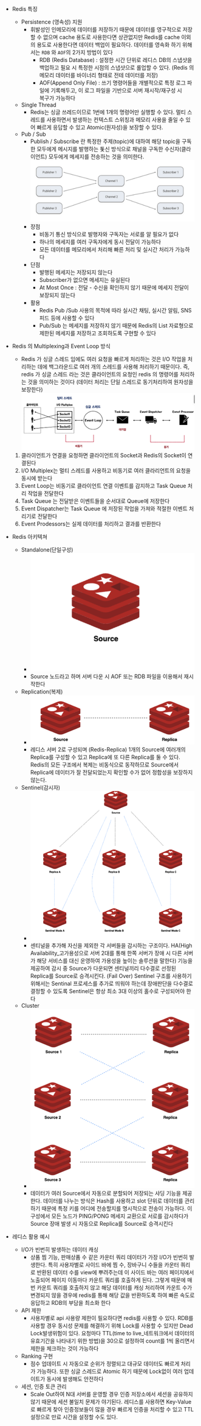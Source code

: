 - Redis 특징
    - Persistence (영속성) 지원
        - 휘발성인 인메모리에 데이터를 저장하기 때문에 데이터를 영구적으로 저장할 수 없으며 cache 용도로 사용한다면 상관없지만
          Redis를 cache 이외의 용도로 사용한다면 데이터 백업이 필요하다. 데이터를 영속화 하기 위해서는 ```RDB``` 와 ```AOF```의 2가지 방법이 있다
            - RDB (Redis Database) : 설정한 시간 단위로 레디스 DB의 스냅샷을 백업하고 필요 시 특정한 시점의 스냅샷으로 롤업할 수 있다.
              (Redis 의 메모리 데이터를 바이너리 형태로 전테 데이터를 저장) 
            - AOF(Append Only File) : 쓰기 명령어들을 개별적으로 특정 로그 파일에 기록해두고, 이 로그 파일을 기반으로 서버 재시작/재구성 시    
              복구가 가능하다
    - Single Thread
        - Redis는 싱글 쓰레드이므로 1번에 1개의 명령어만 실행할 수 있다. 멀티 스레드를 사용하면서 발생하는 컨텍스트 스위칭과 메모리 사용을 줄일 수 있어 빠르게 응답할 수 있고 Atomic(원자성)을 보장할 수 있다.
    - Pub / Sub
        - Publish / Subscribe 란 특정한 주제(topic)에 대하여 해당 topic을 구독한 모두에게 메시지를 발행하는 톷신 방식으로 채널을 구독한 수신자(클라이언트) 모두에게 메세지를 전송하는 것을 의미한다. 
        ![](2024-11-30-16-20-57.png)
        - 장점
            - 비동기 통신 방식으로 발행자와 구독자는 서로를 알 필요가 없다
            - 하나의 메세지를 여러 구독자에게 동시 전달이 가능하다
            - 모든 데이터를 메모리에서 처리해 빠른 처리 및 실시간 처리가 가능하다
        - 단점
            - 발행된 메세지는 저장되지 않는다
            - Subscriber가 없으면 메세지는 유실된다
            - At Most Once : 전달 - 수신을 확인하지 않기 때문에 메세지 전달이 보장되지 않는다
        - 활용
            - Redis Pub /Sub 사용의 목적에 따라 실시간 채팅, 실시간 알림, SNS 피드 등에 사용할 수 있다
            - Pub/Sub 는 메세지를 저장하지 않기 때문에 Redis의 List 자료형으로 제한된 메세지를 저장하고 조회하도록 구현할 수 있다
- Redis 의 Multiplexing과 Event Loop 방식
    - Redis 가 싱글 스레드 임에도 여러 요청을 빠르게 처리하는 것은 I/O 작업을 처리하는 데에 백그라운드로 여러 개의 스레드를 사용해 처리하기 
    때문이다. 즉, redis 가 싱글 스레드 라는 것은 클라이언트의 요청인 redis 의 명령어를 처리하는 것을 의미하는 것이다
    (데이터 처리는 단일 스레드로 동기처리하여 원자성을 보장한다)
    ![](2024-11-30-16-32-52.png)
    1. 클라이언트가 연결을 요청하면 클라이언트의 Socket과 Redis의 Socket이 연결된다
    2. I/O Multiplex는 멀티 스레드를 사용하고 비동기로 여러 클라리언트의 요청을 동시에 받는다
    3. Event Loop는 비동기로 클라이언트 연결 이벤트를 감지하고 Task Queue 처리 작업을 전달한다
    4. Task Queue 는 전달받은 이벤트들을 순서대로 Queue에 저장한다
    5. Event Dispatcher는 Task Queue 에 저장된 작업을 가져와 적절한 이벤트 처리기로 전달한다
    6. Event Prodessors는 실제 데이터를 처리하고 결과를 반환한다
- Redis 아키텍쳐 
    - Standalone(단일구성)
        - ![](2024-11-30-16-41-21.png)
        - Source 노드라고 하며 서버 다운 시 AOF 또는 RDB 파일을 이용해서 재시작한다
    - Replication(복제)
        - ![](2024-11-30-16-43-34.png)
        - 레디스 서버 2로 구성되며 (Redis-Replica) 1개의 Source에 여러개의 Replica를 구성할 수 있고 Replica에 또 다른 Replica를 둘 수 있다. Redis의 모든 구조에서 복제는 비동식으로 동작하므로 Source에서 Replica에 데이터가 잘 전달되었는지 확인할 수가 없어 정합성을 보장하지 않는다. 
    - Sentinel(감시자)
        - ![](2024-11-30-22-16-56.png)
        - 센티널을 추가해 자신을 제외한 각 서버들을 감시하는 구조이다. HA(High Availability_고가용성으로 서버 2대를 통해 한쪽 서버가 장애 시 다른 서버가 해당 서비스를 대신 운영하여 가용성을 높이는 솔루션을 말한다) 기능을 제공하여 감시 중 Source가 다운되면 센티널끼리 다수결로 선정된 Replica를 Source로 승격시킨다. (Fail Over) Sentinel 구조를 사용하기 위해서는 Sentinal 프로세스를 추가로 띄워야 하는데 장애판단을 다수결로 결정할 수 있도록 Sentinel은 항상 최소 3대 이상의 홀수로 구성되어야 한다
    - Cluster
        - ![](2024-11-30-22-23-18.png)
        - 데이터가 여러 Source에서 자동으로 분할되어 저장되는 샤딩 기능을 제공한다. 데이터를 나누는 방식은 Hash를 사용하고 slot 단위로 데이터를 관리하기 때문에 특정 키를 어디에 전송할지를 명시적으로 전송이 가능하다. 이 구성에서 모든 노드가 PING/PONG 메세지 교환으로 서로를 감시하다가 Source 장애 발생 시 자동으로 Replica를 Source로 승격시킨다

 - 레디스 활용 예시
    - I/O가 빈번히 발생하는 데이터 캐싱
        - 상품 찜 기능, 판매상품 수 같은 카운터 쿼리 데이터가 가장 I/O가 빈번히 발생한다. 특히 사용자별로 사이드 바에 찜 수, 장바구니 수들을 카운터 쿼리로 반환된 데이터 수를 view에 뿌려주는데 이 사이드 바는 여러 페이지에서 노출되어 페이지 이동마다 카운트 쿼리를 호출하게 된다.
        그렇게 때문에 매번 카운트 쿼리를 호출하지 않고 해당 데이터를 캐싱 처리하여 카운트 수가 변경되지 않을 경우에 redis를 통해 해당 값을 반환하도록 하여 빠른 속도로 응답하고 RDB의 부담을 최소화 한다
    - API 제한
        - 사용자별로 api 사용량 제한이 필요하다면 redis를 사용할 수 있다. RDB를 사용할 경우 동시성 문제를 해결하기 위해 Lock를 사용할 수 있지만 Dead Lock발생위험이 있다. 요청마다 TTL(time to live_네트워크에서 데이터의 유효기간을 나타내기 위한 방법)을 30으로 설정하여 count를 1씩 올리면서 제한을 체크하는 것이 가능하다
    - Ranking 구현
        - 점수 업데이트 시 자동으로 순위가 정렬되고 대규모 데이터도 빠르게 처리가 가능하다. 또한 싱글 스레드로 Atomic 하기 때문에 Lock없이 여러 업데이트가 동시에 발생해도 안전하다
    - 세션, 인증 토큰 관리
        - Scale Out하여 N대 서버를 운영할 경우 인증 저장소에서 세션을 공유하지 않기 때문에 세션 불일치 문제가 야기된다. 레디스를 사용하면 Key-Value 로 빠르게 찾아 인증정보들이 많을 경우 빠르게 인증을 처리할 수 있고 TTL 설정으로 만료 시간을 설정할 수도 있다.





